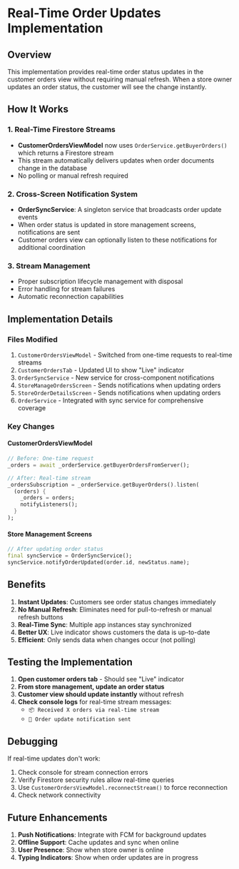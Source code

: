 # Real-Time Order Updates Implementation

## Overview

This implementation provides real-time order status updates in the customer orders view without requiring manual refresh. When a store owner updates an order status, the customer will see the change instantly.

## How It Works

### 1. Real-Time Firestore Streams

- **CustomerOrdersViewModel** now uses `OrderService.getBuyerOrders()` which returns a Firestore stream
- This stream automatically delivers updates when order documents change in the database
- No polling or manual refresh required

### 2. Cross-Screen Notification System

- **OrderSyncService**: A singleton service that broadcasts order update events
- When order status is updated in store management screens, notifications are sent
- Customer orders view can optionally listen to these notifications for additional coordination

### 3. Stream Management

- Proper subscription lifecycle management with disposal
- Error handling for stream failures
- Automatic reconnection capabilities

## Implementation Details

### Files Modified

1. `CustomerOrdersViewModel` - Switched from one-time requests to real-time streams
2. `CustomerOrdersTab` - Updated UI to show "Live" indicator
3. `OrderSyncService` - New service for cross-component notifications
4. `StoreManageOrdersScreen` - Sends notifications when updating orders
5. `StoreOrderDetailsScreen` - Sends notifications when updating orders
6. `OrderService` - Integrated with sync service for comprehensive coverage

### Key Changes

#### CustomerOrdersViewModel

```dart
// Before: One-time request
_orders = await _orderService.getBuyerOrdersFromServer();

// After: Real-time stream
_ordersSubscription = _orderService.getBuyerOrders().listen(
  (orders) {
    _orders = orders;
    notifyListeners();
  }
);
```

#### Store Management Screens

```dart
// After updating order status
final syncService = OrderSyncService();
syncService.notifyOrderUpdated(order.id, newStatus.name);
```

## Benefits

1. **Instant Updates**: Customers see order status changes immediately
2. **No Manual Refresh**: Eliminates need for pull-to-refresh or manual refresh buttons
3. **Real-Time Sync**: Multiple app instances stay synchronized
4. **Better UX**: Live indicator shows customers the data is up-to-date
5. **Efficient**: Only sends data when changes occur (not polling)

## Testing the Implementation

1. **Open customer orders tab** - Should see "Live" indicator
2. **From store management, update an order status**
3. **Customer view should update instantly** without refresh
4. **Check console logs** for real-time stream messages:
   - `📦 Received X orders via real-time stream`
   - `📢 Order update notification sent`

## Debugging

If real-time updates don't work:

1. Check console for stream connection errors
2. Verify Firestore security rules allow real-time queries
3. Use `CustomerOrdersViewModel.reconnectStream()` to force reconnection
4. Check network connectivity

## Future Enhancements

1. **Push Notifications**: Integrate with FCM for background updates
2. **Offline Support**: Cache updates and sync when online
3. **User Presence**: Show when store owner is online
4. **Typing Indicators**: Show when order updates are in progress
